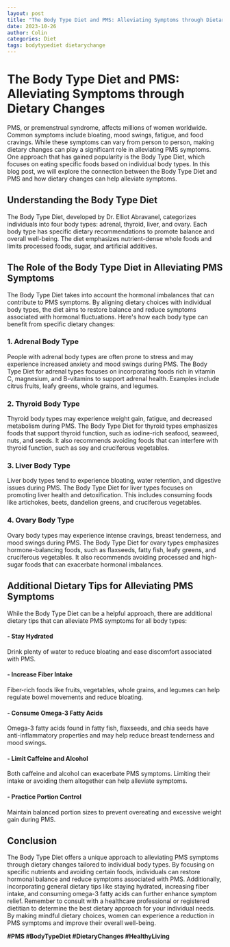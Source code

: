 ```yaml
---
layout: post
title: "The Body Type Diet and PMS: Alleviating Symptoms through Dietary Changes"
date: 2023-10-26
author: Colin
categories: Diet
tags: bodytypediet dietarychange
---
```


# The Body Type Diet and PMS: Alleviating Symptoms through Dietary Changes

PMS, or premenstrual syndrome, affects millions of women worldwide. Common symptoms include bloating, mood swings, fatigue, and food cravings. While these symptoms can vary from person to person, making dietary changes can play a significant role in alleviating PMS symptoms. One approach that has gained popularity is the Body Type Diet, which focuses on eating specific foods based on individual body types. In this blog post, we will explore the connection between the Body Type Diet and PMS and how dietary changes can help alleviate symptoms.

## Understanding the Body Type Diet

The Body Type Diet, developed by Dr. Elliot Abravanel, categorizes individuals into four body types: adrenal, thyroid, liver, and ovary. Each body type has specific dietary recommendations to promote balance and overall well-being. The diet emphasizes nutrient-dense whole foods and limits processed foods, sugar, and artificial additives.

## The Role of the Body Type Diet in Alleviating PMS Symptoms

The Body Type Diet takes into account the hormonal imbalances that can contribute to PMS symptoms. By aligning dietary choices with individual body types, the diet aims to restore balance and reduce symptoms associated with hormonal fluctuations. Here's how each body type can benefit from specific dietary changes:

### 1. Adrenal Body Type

People with adrenal body types are often prone to stress and may experience increased anxiety and mood swings during PMS. The Body Type Diet for adrenal types focuses on incorporating foods rich in vitamin C, magnesium, and B-vitamins to support adrenal health. Examples include citrus fruits, leafy greens, whole grains, and legumes.

### 2. Thyroid Body Type

Thyroid body types may experience weight gain, fatigue, and decreased metabolism during PMS. The Body Type Diet for thyroid types emphasizes foods that support thyroid function, such as iodine-rich seafood, seaweed, nuts, and seeds. It also recommends avoiding foods that can interfere with thyroid function, such as soy and cruciferous vegetables.

### 3. Liver Body Type

Liver body types tend to experience bloating, water retention, and digestive issues during PMS. The Body Type Diet for liver types focuses on promoting liver health and detoxification. This includes consuming foods like artichokes, beets, dandelion greens, and cruciferous vegetables.

### 4. Ovary Body Type

Ovary body types may experience intense cravings, breast tenderness, and mood swings during PMS. The Body Type Diet for ovary types emphasizes hormone-balancing foods, such as flaxseeds, fatty fish, leafy greens, and cruciferous vegetables. It also recommends avoiding processed and high-sugar foods that can exacerbate hormonal imbalances.

## Additional Dietary Tips for Alleviating PMS Symptoms

While the Body Type Diet can be a helpful approach, there are additional dietary tips that can alleviate PMS symptoms for all body types:

#### - Stay Hydrated

Drink plenty of water to reduce bloating and ease discomfort associated with PMS.

#### - Increase Fiber Intake

Fiber-rich foods like fruits, vegetables, whole grains, and legumes can help regulate bowel movements and reduce bloating.

#### - Consume Omega-3 Fatty Acids

Omega-3 fatty acids found in fatty fish, flaxseeds, and chia seeds have anti-inflammatory properties and may help reduce breast tenderness and mood swings.

#### - Limit Caffeine and Alcohol

Both caffeine and alcohol can exacerbate PMS symptoms. Limiting their intake or avoiding them altogether can help alleviate symptoms.

#### - Practice Portion Control

Maintain balanced portion sizes to prevent overeating and excessive weight gain during PMS.

## Conclusion

The Body Type Diet offers a unique approach to alleviating PMS symptoms through dietary changes tailored to individual body types. By focusing on specific nutrients and avoiding certain foods, individuals can restore hormonal balance and reduce symptoms associated with PMS. Additionally, incorporating general dietary tips like staying hydrated, increasing fiber intake, and consuming omega-3 fatty acids can further enhance symptom relief. Remember to consult with a healthcare professional or registered dietitian to determine the best dietary approach for your individual needs. By making mindful dietary choices, women can experience a reduction in PMS symptoms and improve their overall well-being.

**#PMS #BodyTypeDiet #DietaryChanges #HealthyLiving**